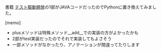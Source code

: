 書籍 [テスト駆動開発](https://www.amazon.co.jp/dp/B077D2L69C/ref=dp-kindle-redirect?_encoding=UTF8&btkr=1)の1部がJAVAコードだったのでPythonに置き換えてみました。

[memo]
- plusメソッドは特殊メソッド__add__での実装の方がよかったかも
- 2部がtest実装だったのでそれで実装してもよさそう
- 一部メソッドがなかったり、アノテーションが間違ってたりします